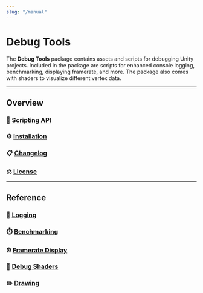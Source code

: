 ```yaml
---
slug: "/manual"
---
```


# Debug Tools

The **Debug Tools** package contains assets and scripts for debugging Unity projects. Included in the package are scripts for enhanced console logging, benchmarking, displaying framerate, and more. The package also comes with shaders to visualize different vertex data.

<hr/>

## Overview

### 🧰 [Scripting API](/api/Zigurous.Debug)

### ⚙️ [Installation](/manual/installation)

### 📋 [Changelog](/changelog)

### ⚖️ [License](/license)

<hr/>

## Reference

### 📝 [Logging](/manual/logging)

### ⏱️ [Benchmarking](/manual/benchmarking)

### ⏰ [Framerate Display](/manual/framerate)

### 🎨 [Debug Shaders](/manual/shaders)

### ✏️ [Drawing](/manual/benchmarking)
